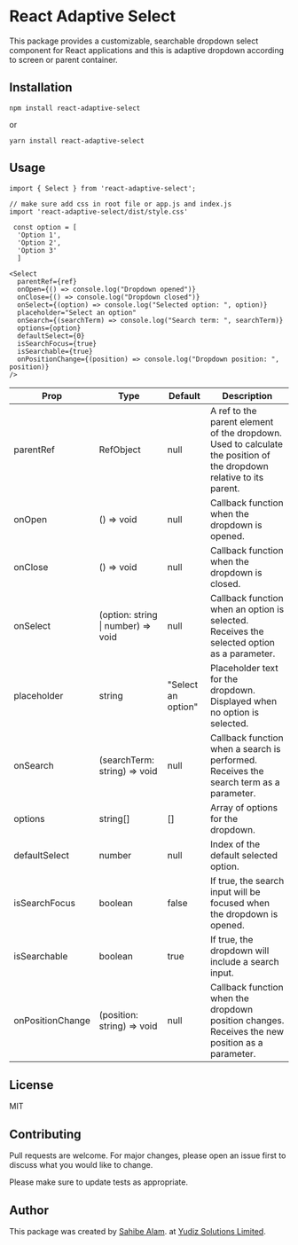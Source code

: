 # React Adaptive Select

This package provides a customizable, searchable dropdown select component for React applications and this is adaptive dropdown according to screen or parent container.

## Installation
```base
npm install react-adaptive-select
```

or

```base
yarn install react-adaptive-select
```

## Usage
```
import { Select } from 'react-adaptive-select';

// make sure add css in root file or app.js and index.js
import 'react-adaptive-select/dist/style.css'

 const option = [
  'Option 1',
  'Option 2',
  'Option 3'
  ]

<Select
  parentRef={ref}
  onOpen={() => console.log("Dropdown opened")}
  onClose={() => console.log("Dropdown closed")}
  onSelect={(option) => console.log("Selected option: ", option)}
  placeholder="Select an option"
  onSearch={(searchTerm) => console.log("Search term: ", searchTerm)}
  options={option}
  defaultSelect={0}
  isSearchFocus={true}
  isSearchable={true}
  onPositionChange={(position) => console.log("Dropdown position: ", position)}
/>
```
| Prop | Type | Default | Description |
| ---- | ---- | ------- | ----------- |
| parentRef | RefObject<HTMLElement> | null | A ref to the parent element of the dropdown. Used to calculate the position of the dropdown relative to its parent. |
| onOpen | () => void | null | Callback function when the dropdown is opened. |
| onClose | () => void | null | Callback function when the dropdown is closed. |
| onSelect | (option: string \| number) => void | null | Callback function when an option is selected. Receives the selected option as a parameter. |
| placeholder | string | "Select an option" | Placeholder text for the dropdown. Displayed when no option is selected. |
| onSearch | (searchTerm: string) => void | null | Callback function when a search is performed. Receives the search term as a parameter. |
| options | string[] | [] | Array of options for the dropdown. |
| defaultSelect | number | null | Index of the default selected option. |
| isSearchFocus | boolean | false | If true, the search input will be focused when the dropdown is opened. |
| isSearchable | boolean | true | If true, the dropdown will include a search input. |
| onPositionChange | (position: string) => void | null | Callback function when the dropdown position changes. Receives the new position as a parameter. |


## License
MIT

## Contributing
Pull requests are welcome. For major changes, please open an issue first to discuss what you would like to change.

Please make sure to update tests as appropriate.


## Author

This package was created by [Sahibe Alam](https://in.linkedin.com/in/sahibe). at [Yudiz Solutions Limited](https://yudiz.com/).
